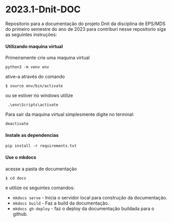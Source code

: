# 2023.1-Dnit-DOC

Repositorio para a documentação do projeto Dnit da disciplina de EPS/MDS do primeiro semestre do ano de 2023
para contriburi nesse repositorio siga as seguintes instruções:
#### Utilizando maquina virtual
Primeiramente crie uma maquina virtual
```
python3 -m venv env
```
ative-a através do comando
```
$ source env/bin/activate
```
ou se estiver no windows utilize
```
 .\env\Scripts\activate
```
Para sair da maquina virtual simplesmente digite no terminal:
```
deactivate
```
#### Instale as dependencias
```
pip install -r requirements.txt
```
#### Use o mkdocs
acesse a pasta de documentação
```
$ cd docs
```
e utilize os seguintes comandos:
* `mkdocs serve` - Inicia o servidor local para construção da documentação.
* `mkdocs build` - Faz a build da documentação.
* `mkdocs gh-deploy` - faz o deploy da documentação buildada para o github.